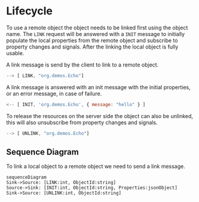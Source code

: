 # Lifecycle

To use a remote object the object needs to be linked first using the object name. The `LINK` request will be answered with a `INIT` message  to initially populate the local properties from the remote object and subscribe to property changes and signals. After the linking the local object is fully usable.

A link message is send by the client to link to a remote object.

```js
--> [ LINK, "org.demos.Echo"]
```

A link message is answered with an init message with the initial properties, or an error message, in case of failure.
```js
<-- [ INIT, 'org.demos.Echo', { message: "hello" } ]
```

To release the resources on the server side the object can also be unlinked, this will also unsubscribe from property changes and signals.

```js
--> [ UNLINK, "org.demos.Echo"]
```

## Sequence Diagram

To link a local object to a remote object we need to send a link message. 

```mermaid
sequenceDiagram
Sink->Source: [LINK:int, ObjectId:string]
Source->Sink: [INIT:int, ObjectId:string, Properties:jsonObject]
Sink->Source: [UNLINK:int, ObjectId:string]
```